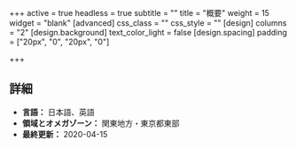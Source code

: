 +++
active = true
headless = true
subtitle = ""
title = "概要"
weight = 15
widget = "blank"
[advanced]
css_class = ""
css_style = ""
[design]
columns = "2"
[design.background]
text_color_light = false
[design.spacing]
padding = ["20px", "0", "20px", "0"]

+++


## 詳細

* **言語：** 日本語、英語
* **領域とオメガゾーン：** 関東地方・東京都東部
* **最終更新：** 2020-04-15
